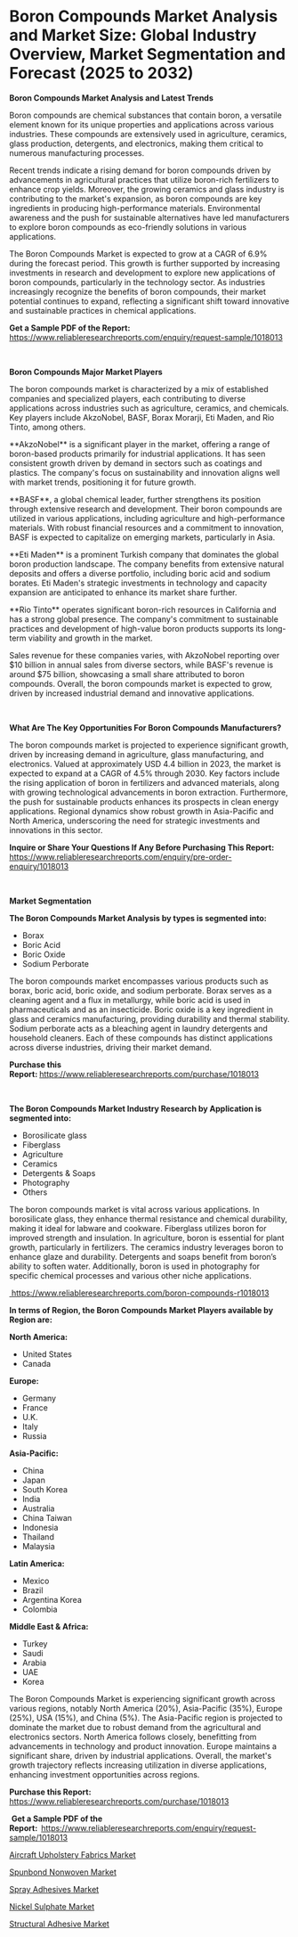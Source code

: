 <p><h1>Boron Compounds Market Analysis and Market Size: Global Industry Overview, Market Segmentation and Forecast (2025 to 2032)</h1></p><p><strong>Boron Compounds Market Analysis and Latest Trends</strong></p>
<p><p>Boron compounds are chemical substances that contain boron, a versatile element known for its unique properties and applications across various industries. These compounds are extensively used in agriculture, ceramics, glass production, detergents, and electronics, making them critical to numerous manufacturing processes.</p><p>Recent trends indicate a rising demand for boron compounds driven by advancements in agricultural practices that utilize boron-rich fertilizers to enhance crop yields. Moreover, the growing ceramics and glass industry is contributing to the market's expansion, as boron compounds are key ingredients in producing high-performance materials. Environmental awareness and the push for sustainable alternatives have led manufacturers to explore boron compounds as eco-friendly solutions in various applications.</p><p>The Boron Compounds Market is expected to grow at a CAGR of 6.9% during the forecast period. This growth is further supported by increasing investments in research and development to explore new applications of boron compounds, particularly in the technology sector. As industries increasingly recognize the benefits of boron compounds, their market potential continues to expand, reflecting a significant shift toward innovative and sustainable practices in chemical applications.</p></p>
<p><strong>Get a Sample PDF of the Report:&nbsp;</strong> <a href="https://www.reliableresearchreports.com/enquiry/request-sample/1018013?utm_campaign=112&utm_medium=2&utm_source=Github&utm_content=ia&utm_term=31032025&utm_id=boron-compounds">https://www.reliableresearchreports.com/enquiry/request-sample/1018013</a></p>
<p>&nbsp;</p>
<p><strong>Boron Compounds Major Market Players</strong></p>
<p><p>The boron compounds market is characterized by a mix of established companies and specialized players, each contributing to diverse applications across industries such as agriculture, ceramics, and chemicals. Key players include AkzoNobel, BASF, Borax Morarji, Eti Maden, and Rio Tinto, among others.</p><p>**AkzoNobel** is a significant player in the market, offering a range of boron-based products primarily for industrial applications. It has seen consistent growth driven by demand in sectors such as coatings and plastics. The company's focus on sustainability and innovation aligns well with market trends, positioning it for future growth.</p><p>**BASF**, a global chemical leader, further strengthens its position through extensive research and development. Their boron compounds are utilized in various applications, including agriculture and high-performance materials. With robust financial resources and a commitment to innovation, BASF is expected to capitalize on emerging markets, particularly in Asia.</p><p>**Eti Maden** is a prominent Turkish company that dominates the global boron production landscape. The company benefits from extensive natural deposits and offers a diverse portfolio, including boric acid and sodium borates. Eti Maden's strategic investments in technology and capacity expansion are anticipated to enhance its market share further.</p><p>**Rio Tinto** operates significant boron-rich resources in California and has a strong global presence. The company's commitment to sustainable practices and development of high-value boron products supports its long-term viability and growth in the market.</p><p>Sales revenue for these companies varies, with AkzoNobel reporting over $10 billion in annual sales from diverse sectors, while BASF's revenue is around $75 billion, showcasing a small share attributed to boron compounds. Overall, the boron compounds market is expected to grow, driven by increased industrial demand and innovative applications.</p></p>
<p>&nbsp;</p>
<p><strong>What Are The Key Opportunities For Boron Compounds Manufacturers?</strong></p>
<p><p>The boron compounds market is projected to experience significant growth, driven by increasing demand in agriculture, glass manufacturing, and electronics. Valued at approximately USD 4.4 billion in 2023, the market is expected to expand at a CAGR of 4.5% through 2030. Key factors include the rising application of boron in fertilizers and advanced materials, along with growing technological advancements in boron extraction. Furthermore, the push for sustainable products enhances its prospects in clean energy applications. Regional dynamics show robust growth in Asia-Pacific and North America, underscoring the need for strategic investments and innovations in this sector.</p></p>
<p><strong>Inquire or Share Your Questions If Any Before Purchasing This Report:</strong> <a href="https://www.reliableresearchreports.com/enquiry/pre-order-enquiry/1018013?utm_campaign=112&utm_medium=2&utm_source=Github&utm_content=ia&utm_term=31032025&utm_id=boron-compounds">https://www.reliableresearchreports.com/enquiry/pre-order-enquiry/1018013</a></p>
<p>&nbsp;</p>
<p><strong>Market Segmentation</strong></p>
<p><strong>The Boron Compounds Market Analysis by types is segmented into:</strong></p>
<p><ul><li>Borax</li><li>Boric Acid</li><li>Boric Oxide</li><li>Sodium Perborate</li></ul></p>
<p><p>The boron compounds market encompasses various products such as borax, boric acid, boric oxide, and sodium perborate. Borax serves as a cleaning agent and a flux in metallurgy, while boric acid is used in pharmaceuticals and as an insecticide. Boric oxide is a key ingredient in glass and ceramics manufacturing, providing durability and thermal stability. Sodium perborate acts as a bleaching agent in laundry detergents and household cleaners. Each of these compounds has distinct applications across diverse industries, driving their market demand.</p></p>
<p><strong>Purchase this Report:&nbsp;</strong><a href="https://www.reliableresearchreports.com/purchase/1018013?utm_campaign=112&utm_medium=2&utm_source=Github&utm_content=ia&utm_term=31032025&utm_id=boron-compounds">https://www.reliableresearchreports.com/purchase/1018013</a></p>
<p>&nbsp;</p>
<p><strong>The Boron Compounds Market Industry Research by Application is segmented into:</strong></p>
<p><ul><li>Borosilicate glass</li><li>Fiberglass</li><li>Agriculture</li><li>Ceramics</li><li>Detergents & Soaps</li><li>Photography</li><li>Others</li></ul></p>
<p><p>The boron compounds market is vital across various applications. In borosilicate glass, they enhance thermal resistance and chemical durability, making it ideal for labware and cookware. Fiberglass utilizes boron for improved strength and insulation. In agriculture, boron is essential for plant growth, particularly in fertilizers. The ceramics industry leverages boron to enhance glaze and durability. Detergents and soaps benefit from boron’s ability to soften water. Additionally, boron is used in photography for specific chemical processes and various other niche applications.</p></p>
<p><a href="https://www.reliableresearchreports.com/boron-compounds-r1018013?utm_campaign=112&utm_medium=2&utm_source=Github&utm_content=ia&utm_term=31032025&utm_id=boron-compounds">&nbsp;https://www.reliableresearchreports.com/boron-compounds-r1018013</a></p>
<p><strong>In terms of Region, the Boron Compounds Market Players available by Region are:</strong></p>
<p>
    <p> <strong> North America: </strong>
        <ul>
            <li>United States</li>
            <li>Canada</li>
        </ul>
        </p> 
    <p> <strong> Europe: </strong>
        <ul>
            <li>Germany</li>
            <li>France</li>
            <li>U.K.</li>
            <li>Italy</li>
            <li>Russia</li>
        </ul>
        </p> 
    <p> <strong> Asia-Pacific: </strong>
        <ul>
            <li>China</li>
            <li>Japan</li>
            <li>South Korea</li>
            <li>India</li>
            <li>Australia</li>
            <li>China Taiwan</li>
            <li>Indonesia</li>
            <li>Thailand</li>
            <li>Malaysia</li>
        </ul>
        </p> 
    <p> <strong> Latin America: </strong>
        <ul>
            <li>Mexico</li>
            <li>Brazil</li>
            <li>Argentina Korea</li>
            <li>Colombia</li>
        </ul>
        </p> 
    <p> <strong> Middle East & Africa: </strong>
        <ul>
            <li>Turkey</li>
            <li>Saudi</li>
            <li>Arabia</li>
            <li>UAE</li>
            <li>Korea</li>
        </ul>
    </p>
    </p>
<p><p>The Boron Compounds Market is experiencing significant growth across various regions, notably North America (20%), Asia-Pacific (35%), Europe (25%), USA (15%), and China (5%). The Asia-Pacific region is projected to dominate the market due to robust demand from the agricultural and electronics sectors. North America follows closely, benefitting from advancements in technology and product innovation. Europe maintains a significant share, driven by industrial applications. Overall, the market's growth trajectory reflects increasing utilization in diverse applications, enhancing investment opportunities across regions.</p></p>
<p><strong>Purchase this Report: </strong><a href="https://www.reliableresearchreports.com/purchase/1018013?utm_campaign=112&utm_medium=2&utm_source=Github&utm_content=ia&utm_term=31032025&utm_id=boron-compounds">https://www.reliableresearchreports.com/purchase/1018013</a></p>
<p>&nbsp;<strong>Get a Sample PDF of the Report:&nbsp;&nbsp;</strong><a href="https://www.reliableresearchreports.com/enquiry/request-sample/1018013?utm_campaign=112&utm_medium=2&utm_source=Github&utm_content=ia&utm_term=31032025&utm_id=boron-compounds">https://www.reliableresearchreports.com/enquiry/request-sample/1018013</a></p>
<p><strong></strong></p>
<p><p><a href="https://github.com/ximensbisade/Market-Research-Report-List-1/blob/main/aircraft-upholstery-fabrics-market.md?utm_campaign=112&utm_medium=2&utm_source=Github&utm_content=ia&utm_term=31032025&utm_id=boron-compounds">Aircraft Upholstery Fabrics Market</a></p><p><a href="https://github.com/porstgowinjq/Market-Research-Report-List-1/blob/main/spunbond-nonwoven-market.md?utm_campaign=112&utm_medium=2&utm_source=Github&utm_content=ia&utm_term=31032025&utm_id=boron-compounds">Spunbond Nonwoven Market</a></p><p><a href="https://github.com/amagloeaad54/Market-Research-Report-List-1/blob/main/spray-adhesives-market.md?utm_campaign=112&utm_medium=2&utm_source=Github&utm_content=ia&utm_term=31032025&utm_id=boron-compounds">Spray Adhesives Market</a></p><p><a href="https://github.com/neiridionna/Market-Research-Report-List-1/blob/main/nickel-sulphate-market.md?utm_campaign=112&utm_medium=2&utm_source=Github&utm_content=ia&utm_term=31032025&utm_id=boron-compounds">Nickel Sulphate Market</a></p><p><a href="https://github.com/blauetrelawz/Market-Research-Report-List-1/blob/main/structural-adhesive-market.md?utm_campaign=112&utm_medium=2&utm_source=Github&utm_content=ia&utm_term=31032025&utm_id=boron-compounds">Structural Adhesive Market</a></p></p>